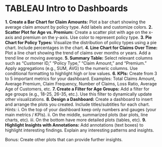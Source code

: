 # TABLEAU Intro to Dashboards

**1. Create a Bar Chart for Claim Amounts:**
Plot a bar chart showing the average claim amount by policy type.
Add labels and customize colors.
**2. Scatter Plot for Age vs. Premium:**
Create a scatter plot with age on the x-axis and premium on the y-axis.
Use color to represent policy type.
**3. Pie Chart for Policy Types:**
Visualize the distribution of policy types using a pie chart.
Include percentages in the chart.
**4. Line Chart for Claims Over Time:**
Plot a line chart showing the trend of claims over months or years.
Add a trend line or moving average.
**5. Summary Table:**
Select relevant columns such as “Customer ID,” “Policy Type,” “Claim Amount,” and “Premium.”
Apply aggregations (e.g., SUM, AVG) to the numeric columns.
Use conditional formatting to highlight high or low values.
**6. KPIs:**
Create from 3 to 5 important metrics for your dashboard.
Examples: Total Claims Amount, Average Premium, Claim Frequency, Number of Claims, Loss Ratio, Average Age of Customers, etc.
**7. Create a Filter for Age Groups:**
Add a filter for age groups (e.g., 18-25, 26-35, etc.).
Use this filter to dynamically update other visualizations.
**8. Design a Dashboard:**
Create a dashboard to insert and arrange the plots you created.
Include titles/subtitles for each chart.
*Hints:*
i. On the top of your dashboard keep only numbers and gauges (your main metrics / KPIs).
ii. On the middle, summarized plots (bar plots, line charts, etc).
iii. On the bottom have more detailed plots (tables, etc).
**9. Highlight Insights with Annotations:**
Add annotations (text boxes) to highlight interesting findings.
Explain any interesting patterns and insights.

Bonus: Create other plots that can provide further insights.
